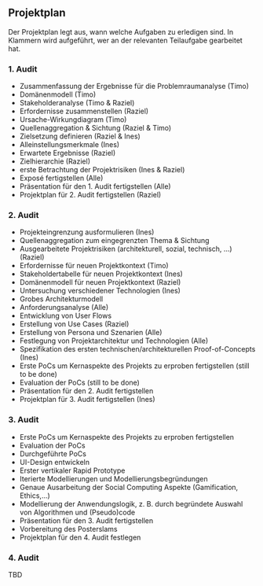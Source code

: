## Projektplan

Der Projektplan legt aus, wann welche Aufgaben zu erledigen sind. In Klammern wird aufgeführt, wer an der relevanten Teilaufgabe gearbeitet hat.

### 1. Audit

- Zusammenfassung der Ergebnisse für die Problemraumanalyse (Timo)
- Domänenmodell (Timo)
- Stakeholderanalyse (Timo & Raziel)
- Erfordernisse zusammenstellen (Raziel)
- Ursache-Wirkungdiagram (Timo)
- Quellenaggregation & Sichtung (Raziel & Timo)
- Zielsetzung definieren (Raziel & Ines)
- Alleinstellungsmerkmale (Ines)
- Erwartete Ergebnisse (Raziel)
- Zielhierarchie (Raziel)
- erste Betrachtung der Projektrisiken (Ines & Raziel)
- Exposé fertigstellen (Alle)
- Präsentation für den 1. Audit fertigstellen (Alle)
- Projektplan für 2. Audit fertigstellen (Raziel)

### 2. Audit

- Projekteingrenzung ausformulieren (Ines)
- Quellenaggregation zum eingegrenzten Thema & Sichtung
- Ausgearbeitete Projektrisiken (architekturell, sozial, technisch, ...) (Raziel)
- Erfordernisse für neuen Projektkontext (Timo)
- Stakeholdertabelle für neuen Projektkontext (Ines)
- Domänenmodell für neuen Projektkontext (Raziel)
- Untersuchung verschiedener Technologien (Ines)
- Grobes Architekturmodell
- Anforderungsanalyse (Alle)
- Entwicklung von User Flows
- Erstellung von Use Cases (Raziel)
- Erstellung von Persona und Szenarien (Alle)
- Festlegung von Projektarchitektur und Technologien (Alle)
- Spezifikation des ersten technischen/architekturellen Proof-of-Concepts (Ines)
- Erste PoCs um Kernaspekte des Projekts zu erproben fertigstellen (still to be done)
- Evaluation der PoCs (still to be done)
- Präsentation für den 2. Audit fertigstellen
- Projektplan für 3. Audit fertigstellen (Ines)

### 3. Audit

- Erste PoCs um Kernaspekte des Projekts zu erproben fertigstellen 
- Evaluation der PoCs
- Durchgeführte PoCs
- UI-Design entwickeln
- Erster vertikaler Rapid Prototype
- Iterierte Modellierungen und Modellierungsbegründungen
- Genaue Ausarbeitung der Social Computing Aspekte (Gamification, Ethics,...)
- Modellierung der Anwendungslogik, z. B. durch begründete Auswahl von Algorithmen und (Pseudo)code
- Präsentation für den 3. Audit fertigstellen
- Vorbereitung des Posterslams
- Projektplan für den 4. Audit festlegen

### 4. Audit

TBD
